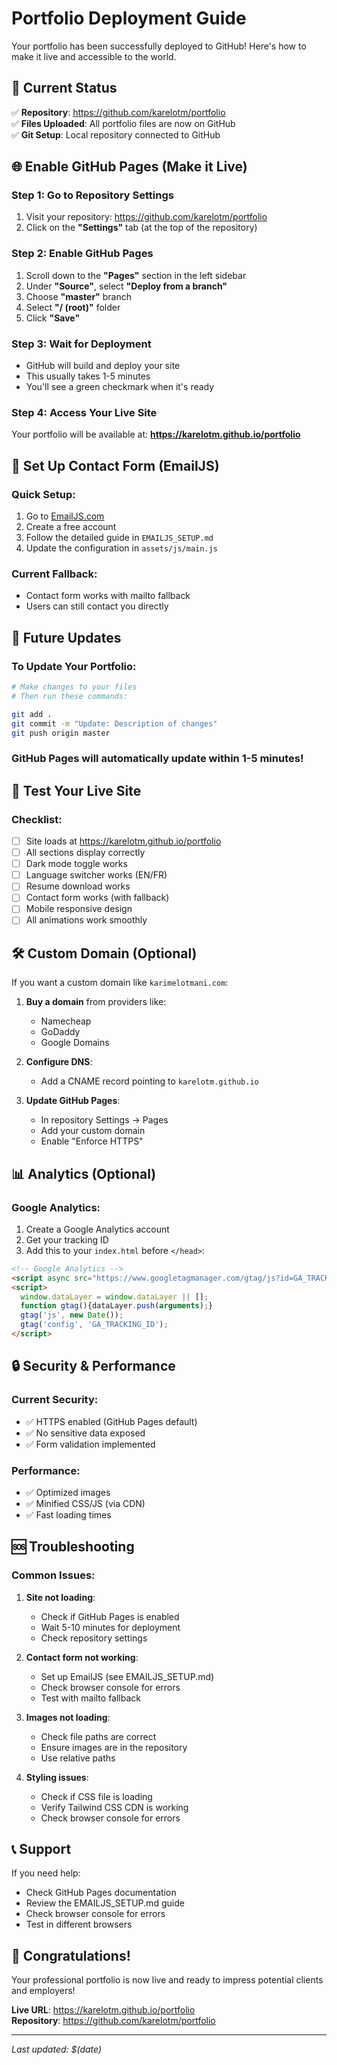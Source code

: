 # Portfolio Deployment Guide

Your portfolio has been successfully deployed to GitHub! Here's how to make it live and accessible to the world.

## 🚀 Current Status

✅ **Repository**: https://github.com/karelotm/portfolio  
✅ **Files Uploaded**: All portfolio files are now on GitHub  
✅ **Git Setup**: Local repository connected to GitHub  

## 🌐 Enable GitHub Pages (Make it Live)

### Step 1: Go to Repository Settings
1. Visit your repository: https://github.com/karelotm/portfolio
2. Click on the **"Settings"** tab (at the top of the repository)

### Step 2: Enable GitHub Pages
1. Scroll down to the **"Pages"** section in the left sidebar
2. Under **"Source"**, select **"Deploy from a branch"**
3. Choose **"master"** branch
4. Select **"/ (root)"** folder
5. Click **"Save"**

### Step 3: Wait for Deployment
- GitHub will build and deploy your site
- This usually takes 1-5 minutes
- You'll see a green checkmark when it's ready

### Step 4: Access Your Live Site
Your portfolio will be available at:
**https://karelotm.github.io/portfolio**

## 📧 Set Up Contact Form (EmailJS)

### Quick Setup:
1. Go to [EmailJS.com](https://www.emailjs.com/)
2. Create a free account
3. Follow the detailed guide in `EMAILJS_SETUP.md`
4. Update the configuration in `assets/js/main.js`

### Current Fallback:
- Contact form works with mailto fallback
- Users can still contact you directly

## 🔄 Future Updates

### To Update Your Portfolio:
```bash
# Make changes to your files
# Then run these commands:

git add .
git commit -m "Update: Description of changes"
git push origin master
```

### GitHub Pages will automatically update within 1-5 minutes!

## 📱 Test Your Live Site

### Checklist:
- [ ] Site loads at https://karelotm.github.io/portfolio
- [ ] All sections display correctly
- [ ] Dark mode toggle works
- [ ] Language switcher works (EN/FR)
- [ ] Resume download works
- [ ] Contact form works (with fallback)
- [ ] Mobile responsive design
- [ ] All animations work smoothly

## 🛠️ Custom Domain (Optional)

If you want a custom domain like `karimelotmani.com`:

1. **Buy a domain** from providers like:
   - Namecheap
   - GoDaddy
   - Google Domains

2. **Configure DNS**:
   - Add a CNAME record pointing to `karelotm.github.io`

3. **Update GitHub Pages**:
   - In repository Settings → Pages
   - Add your custom domain
   - Enable "Enforce HTTPS"

## 📊 Analytics (Optional)

### Google Analytics:
1. Create a Google Analytics account
2. Get your tracking ID
3. Add this to your `index.html` before `</head>`:
```html
<!-- Google Analytics -->
<script async src="https://www.googletagmanager.com/gtag/js?id=GA_TRACKING_ID"></script>
<script>
  window.dataLayer = window.dataLayer || [];
  function gtag(){dataLayer.push(arguments);}
  gtag('js', new Date());
  gtag('config', 'GA_TRACKING_ID');
</script>
```

## 🔒 Security & Performance

### Current Security:
- ✅ HTTPS enabled (GitHub Pages default)
- ✅ No sensitive data exposed
- ✅ Form validation implemented

### Performance:
- ✅ Optimized images
- ✅ Minified CSS/JS (via CDN)
- ✅ Fast loading times

## 🆘 Troubleshooting

### Common Issues:

1. **Site not loading**:
   - Check if GitHub Pages is enabled
   - Wait 5-10 minutes for deployment
   - Check repository settings

2. **Contact form not working**:
   - Set up EmailJS (see EMAILJS_SETUP.md)
   - Check browser console for errors
   - Test with mailto fallback

3. **Images not loading**:
   - Check file paths are correct
   - Ensure images are in the repository
   - Use relative paths

4. **Styling issues**:
   - Check if CSS file is loading
   - Verify Tailwind CSS CDN is working
   - Check browser console for errors

## 📞 Support

If you need help:
- Check GitHub Pages documentation
- Review the EMAILJS_SETUP.md guide
- Check browser console for errors
- Test in different browsers

## 🎉 Congratulations!

Your professional portfolio is now live and ready to impress potential clients and employers!

**Live URL**: https://karelotm.github.io/portfolio  
**Repository**: https://github.com/karelotm/portfolio

---

*Last updated: $(date)*
